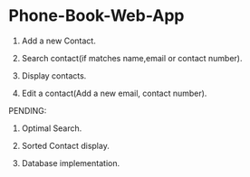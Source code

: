 # Phone-Book-Web-App

1. Add a new Contact.

2. Search contact(if matches name,email or contact number).

3. Display contacts.

4. Edit a contact(Add a new email, contact number).


PENDING:

1. Optimal Search.

2. Sorted Contact display.

3. Database implementation.






